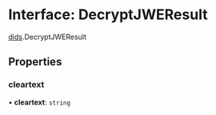 # Interface: DecryptJWEResult

[dids](../modules/dids.md).DecryptJWEResult

## Properties

### cleartext

• **cleartext**: `string`
